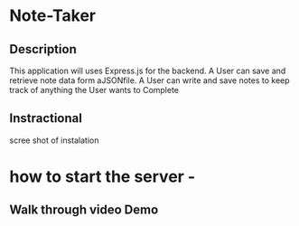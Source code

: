 # Note-Taker

## Description

This application will uses Express.js for the backend. A User can save and retrieve note data form aJSONfile. A User can write and save notes to keep track of anything the User wants to Complete

## Instractional

scree shot of instalation

# how to start the server -


## Walk through video Demo

